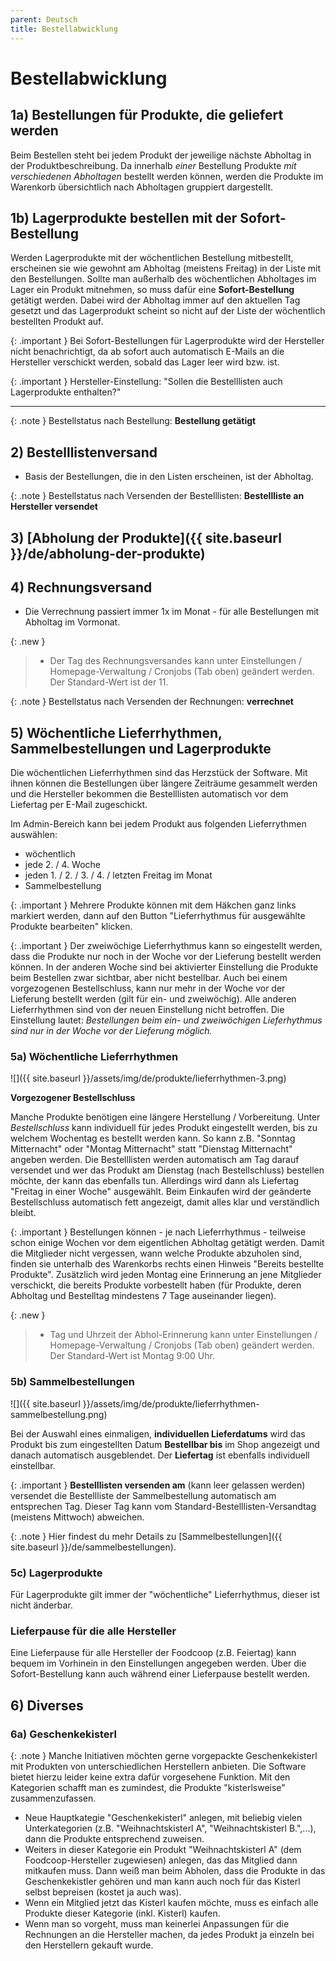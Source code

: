```yaml
---
parent: Deutsch
title: Bestellabwicklung
---
```


# Bestellabwicklung

## 1a) Bestellungen für Produkte, die geliefert werden
Beim Bestellen steht bei jedem Produkt der jeweilige nächste Abholtag in der Produktbeschreibung. Da innerhalb *einer* Bestellung Produkte *mit verschiedenen Abholtagen* bestellt werden können, werden die Produkte im Warenkorb übersichtlich nach Abholtagen gruppiert dargestellt.

## 1b) Lagerprodukte bestellen mit der Sofort-Bestellung
Werden Lagerprodukte mit der wöchentlichen Bestellung mitbestellt, erscheinen sie wie gewohnt am Abholtag (meistens Freitag) in der Liste mit den Bestellungen. Sollte man außerhalb des wöchentlichen Abholtages im Lager ein Produkt mitnehmen, so muss dafür eine **Sofort-Bestellung** getätigt werden. Dabei wird der Abholtag immer auf den aktuellen Tag gesetzt und das Lagerprodukt scheint so nicht auf der Liste der wöchentlich bestellten Produkt auf.

{: .important }
Bei Sofort-Bestellungen für Lagerprodukte wird der Hersteller nicht benachrichtigt, da ab sofort auch automatisch E-Mails an die Hersteller verschickt werden, sobald das Lager leer wird bzw. ist.

{: .important }
Hersteller-Einstellung: "Sollen die Bestelllisten auch Lagerprodukte enthalten?"

* * *

{: .note }
Bestellstatus nach Bestellung: **Bestellung getätigt** <i class="fas fa-cart-arrow-down ok"></i>


## 2) Bestelllistenversand
* Basis der Bestellungen, die in den Listen erscheinen, ist der Abholtag.

{: .note }
Bestellstatus nach Versenden der Bestelllisten: **Bestellliste an Hersteller versendet** <i class="far fa-envelope ok"></i>

## 3) [Abholung der Produkte]({{ site.baseurl }}/de/abholung-der-produkte)

## 4) Rechnungsversand
* Die Verrechnung passiert immer 1x im Monat - für alle Bestellungen mit Abholtag im Vormonat.

{: .new }
> * Der Tag des Rechnungsversandes kann unter Einstellungen / Homepage-Verwaltung / Cronjobs (Tab oben) geändert werden. Der Standard-Wert ist der 11.

{: .note }
Bestellstatus nach Versenden der Rechnungen: **verrechnet** <i class="fas fa-lock not-ok"></i>


## 5) Wöchentliche Lieferrhythmen, Sammelbestellungen und Lagerprodukte

Die wöchentlichen Lieferrhythmen sind das Herzstück der Software. Mit ihnen können die Bestellungen über längere Zeiträume gesammelt werden und die Hersteller bekommen die Bestelllisten automatisch vor dem Liefertag per E-Mail zugeschickt.

Im Admin-Bereich kann bei jedem Produkt aus folgenden Lieferrythmen auswählen:

* wöchentlich
* jede 2. / 4. Woche
* jeden 1. / 2. / 3. / 4. / letzten Freitag im Monat
* Sammelbestellung

{: .important }
Mehrere Produkte können mit dem Häkchen ganz links markiert werden, dann auf den Button "Lieferrhythmus für ausgewählte Produkte bearbeiten" klicken.

{: .important }
Der zweiwöchige Lieferrhythmus kann so eingestellt werden, dass die Produkte nur noch in der Woche vor der Lieferung bestellt werden können. In der anderen Woche sind bei aktivierter Einstellung die Produkte beim Bestellen zwar sichtbar, aber nicht bestellbar. Auch bei einem vorgezogenen Bestellschluss, kann nur mehr in der Woche vor der Lieferung bestellt werden (gilt für ein- und zweiwöchig). Alle anderen Lieferrhythmen sind von der neuen Einstellung nicht betroffen.
Die Einstellung lautet: *Bestellungen beim ein- und zweiwöchigen Lieferhythmus sind nur in der Woche vor der Lieferung möglich.*

### 5a) Wöchentliche Lieferrhythmen
![]({{ site.baseurl }}/assets/img/de/produkte/lieferrhythmen-3.png)

**Vorgezogener Bestellschluss**

Manche Produkte benötigen eine längere Herstellung / Vorbereitung. Unter *Bestellschluss* kann individuell für jedes Produkt eingestellt werden, bis zu welchem Wochentag es bestellt werden kann. So kann z.B. "Sonntag Mitternacht" oder "Montag Mitternacht" statt "Dienstag Mitternacht" angeben werden. Die Bestelllisten werden automatisch am Tag darauf versendet und wer das Produkt am Dienstag (nach Bestellschluss) bestellen möchte, der kann das ebenfalls tun. Allerdings wird dann als Liefertag "Freitag in einer Woche" ausgewählt. Beim Einkaufen wird der geänderte Bestellschluss automatisch fett angezeigt, damit alles klar und verständlich bleibt.

{: .important }
Bestellungen können - je nach Lieferrhythmus - teilweise schon einige Wochen vor dem eigentlichen Abholtag getätigt werden. Damit die Mitglieder nicht vergessen, wann welche Produkte abzuholen sind, finden sie unterhalb des Warenkorbs rechts einen Hinweis "Bereits bestellte Produkte". Zusätzlich wird jeden Montag eine Erinnerung an jene Mitglieder verschickt, die bereits Produkte vorbestellt haben (für Produkte, deren Abholtag und Bestelltag mindestens 7 Tage auseinander liegen).

{: .new }
> * Tag und Uhrzeit der Abhol-Erinnerung kann unter Einstellungen / Homepage-Verwaltung / Cronjobs (Tab oben) geändert werden. Der Standard-Wert ist Montag 9:00 Uhr.


### 5b) Sammelbestellungen

![]({{ site.baseurl }}/assets/img/de/produkte/lieferrhythmen-sammelbestellung.png)

Bei der Auswahl eines einmaligen, **individuellen Lieferdatums** wird das Produkt bis zum eingestellten Datum **Bestellbar bis** im Shop angezeigt und danach automatisch ausgeblendet. Der **Liefertag** ist ebenfalls individuell einstellbar.

{: .important }
**Bestelllisten versenden am** (kann leer gelassen werden) versendet die Bestellliste der Sammelbestellung automatisch am entsprechen Tag. Dieser Tag kann vom Standard-Bestelllisten-Versandtag (meistens Mittwoch) abweichen.

{: .note }
Hier findest du mehr Details zu [Sammelbestellungen]({{ site.baseurl }}/de/sammelbestellungen).


### 5c) Lagerprodukte

Für Lagerprodukte gilt immer der "wöchentliche" Lieferrhythmus, dieser ist nicht änderbar.


### Lieferpause für die alle Hersteller
Eine Lieferpause für alle Hersteller der Foodcoop (z.B. Feiertag) kann bequem im Vorhinein in den Einstellungen angegeben werden. Über die Sofort-Bestellung kann auch während einer Lieferpause bestellt werden.

## 6) Diverses

### 6a) Geschenkekisterl

{: .note }
Manche Initiativen möchten gerne vorgepackte Geschenkekisterl mit Produkten von unterschiedlichen Herstellern anbieten. Die Software bietet hierzu leider keine extra dafür vorgesehene Funktion. Mit den Kategorien schafft man es zumindest, die Produkte "kisterlsweise" zusammenzufassen.

* Neue Hauptkategie "Geschenkekisterl" anlegen, mit beliebig vielen Unterkategorien (z.B. "Weihnachtskisterl A", "Weihnachtskisterl B.",...), dann die Produkte entsprechend zuweisen.
* Weiters in dieser Kategorie ein Produkt "Weihnachtskisterl A" (dem Foodcoop-Hersteller zugewiesen) anlegen, das das Mitglied dann mitkaufen muss. Dann weiß man beim Abholen, dass die Produkte in das Geschenkekistler gehören und man kann auch noch für das Kisterl selbst bepreisen (kostet ja auch was).
* Wenn ein Mitglied jetzt das Kisterl kaufen möchte, muss es einfach alle Produkte dieser Kategorie (inkl. Kisterl) kaufen.
* Wenn man so vorgeht, muss man keinerlei Anpassungen für die Rechnungen an die Hersteller machen, da jedes Produkt ja einzeln bei den Herstellern gekauft wurde.